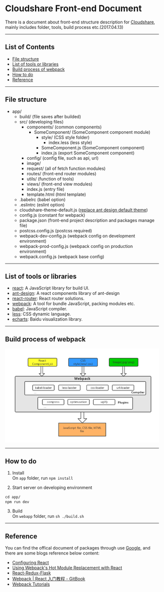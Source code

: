 # Cloudshare Front-end Document

There is a document about front-end structure description for [Cloudshare](https://github.com/followcat/cloudshare), mainly includes folder, tools, build process etc.(2017.04.13)

---

## List of Contents

* [File structure](#file-structure)
* [List of tools or libraries](#list-of-tools-or-libraries)
* [Build process of webpack](#build-process-of-webpack)
* [How to do](#how-to-do)
* [Reference](#reference)

---

## File structure

* app/
  * build/ (file saves after builded)
  * src/ (developing files)
    * components/ (common components)
      * SomeComponent/ (SomeComponent component module)
        * style/ (CSS style folder)
          * index.less (less style)
        * SomeComponent.js (SomeComponent component)
        * index.js (export SomeComponent component)
    * config/ (config file, such as api, url)
    * image/
    * request/ (all of fetch function modules)
    * routes/ (front-end router modules)
    * utils/ (function of tools)
    * views/ (front-end view modules)
    * index.js (entry file)
    * template.html (html template)
  * .babelrc (babel option)
  * .eslintrc (eslint option)
  * cloudshare-theme-default.js ([replace ant design default theme](https://github.com/ant-design/antd-init/blob/master/examples/customize-antd-theme/theme.js))
  * config.js (constant for webpack)
  * package.json (front-end project description and packages manage file)
  * postcss.config.js (postcss required)
  * webpack-dev-config.js (webpack config on development environment)
  * webpack-prod-config.js (webpack config on production environment)
  * webpack.config.js (webpack base config)

---

## List of tools or libraries

* [react](https://github.com/facebook/react): A JavaScript library for build UI.
* [ant-design](https://github.com/ant-design/ant-design): A react components library of ant-design
* [react-router](https://github.com/ReactTraining/react-router): React router solutions.
* [webpack](https://github.com/webpack/webpack): A tool for bundle JavaScript, packing modules etc.
* [babel](https://github.com/babel/babel): JavaScript compiler.
* [less](https://github.com/less/less.js): CSS dynamic language.
* [echarts](https://github.com/ecomfe/echarts): Baidu visualization library.

---

## Build process of webpack
![webpack process](image/cloudshare.png)

---

## How to do

1. Install  
  On `app` folder, run ```npm install```

2. Start server on developing environment  
  ```
  cd app/
  npm run dev
  ```

3. Build  
  On `webapp` folder, run ```sh ./build.sh```

---

## Reference

You can find the offical document of packages through use [Google](https://www.google.com), and there are some blogs reference below content:

* [Configuring React](http://survivejs.com/webpack/advanced-techniques/configuring-react/)
* [Using Webpack's Hot Module Replacement with React](http://matthewlehner.net/react-hot-module-replacement-with-webpack/)
* [React-Redux-Flask](https://github.com/dternyak/React-Redux-Flask)
* [Webpack | React 入门教程 - GitBook](https://hulufei.gitbooks.io/react-tutorial/content/webpack.html)
* [Webpack Tutorials](http://webpack.github.io/docs/tutorials/getting-started/)

